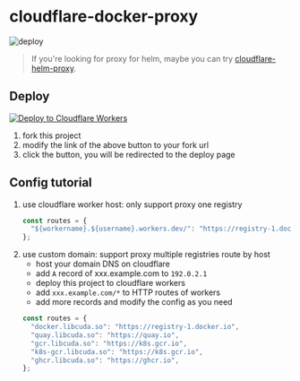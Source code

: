 # cloudflare-docker-proxy

![deploy](https://github.com/ciiiii/cloudflare-docker-proxy/actions/workflows/deploy.yaml/badge.svg)

> If you're looking for proxy for helm, maybe you can try [cloudflare-helm-proxy](github.com/ciiiii/cloudflare-helm-proxy).

## Deploy
[![Deploy to Cloudflare Workers](https://deploy.workers.cloudflare.com/button)](https://deploy.workers.cloudflare.com/?url=https://github.com/vitobotta/cloudflare-docker-proxy)

1. fork this project
2. modify the link of the above button to your fork url
3. click the button, you will be redirected to the deploy page

## Config tutorial

1. use cloudflare worker host: only support proxy one registry
   ```javascript
   const routes = {
     "${workername}.${username}.workers.dev/": "https://registry-1.docker.io",
   };
   ```
2. use custom domain: support proxy multiple registries route by host
   - host your domain DNS on cloudflare
   - add `A` record of xxx.example.com to `192.0.2.1`
   - deploy this project to cloudflare workers
   - add `xxx.example.com/*` to HTTP routes of workers
   - add more records and modify the config as you need
   ```javascript
   const routes = {
     "docker.libcuda.so": "https://registry-1.docker.io",
     "quay.libcuda.so": "https://quay.io",
     "gcr.libcuda.so": "https://k8s.gcr.io",
     "k8s-gcr.libcuda.so": "https://k8s.gcr.io",
     "ghcr.libcuda.so": "https://ghcr.io",
   };
   ```

